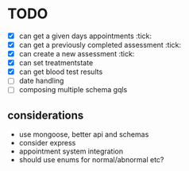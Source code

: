 # TODO

- [x] can get a given days appointments :tick:
- [x] can get a previously completed assessment :tick:
- [x] can create a new assessment :tick:
- [x] can set treatmentstate
- [x] can get blood test results
- [ ] date handling
- [ ] composing multiple schema gqls

## considerations

- use mongoose, better api and schemas
- consider express
- appointment system integration
- should use enums for normal/abnormal etc?